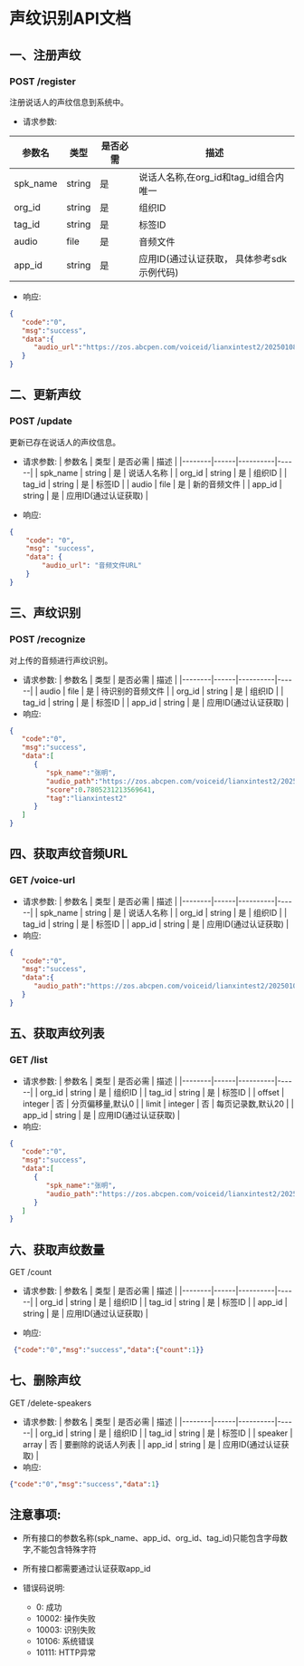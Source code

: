 # 声纹识别API文档
## 一、注册声纹
### POST /register
注册说话人的声纹信息到系统中。
- 请求参数:

| 参数名 | 类型 | 是否必需 | 描述 |
|--------|------|----------|------|
| spk_name | string | 是 | 说话人名称,在org_id和tag_id组合内唯一 |
| org_id | string | 是 | 组织ID |
| tag_id | string | 是 | 标签ID |
| audio | file | 是 | 音频文件 |
| app_id | string | 是 | 应用ID(通过认证获取， 具体参考sdk示例代码) |
- 响应:
```json
{
   "code":"0",
   "msg":"success",
   "data":{
      "audio_url":"https://zos.abcpen.com/voiceid/lianxintest2/20250108/178fe352-0383-43aa-8a5c-37eb3c51f1c0.wav"
   }
}
```

## 二、更新声纹
### POST /update
更新已存在说话人的声纹信息。
-  请求参数:
| 参数名 | 类型 | 是否必需 | 描述 |
|--------|------|----------|------|
| spk_name | string | 是 | 说话人名称 |
| org_id | string | 是 | 组织ID |
| tag_id | string | 是 | 标签ID |
| audio | file | 是 | 新的音频文件 |
| app_id | string | 是 | 应用ID(通过认证获取) |

- 响应:
```json
{
    "code": "0", 
    "msg": "success",
    "data": {
        "audio_url": "音频文件URL"
    }
}
```

## 三、声纹识别
### POST /recognize
对上传的音频进行声纹识别。
- 请求参数:
| 参数名 | 类型 | 是否必需 | 描述 |
|--------|------|----------|------|
| audio | file | 是 | 待识别的音频文件 |
| org_id | string | 是 | 组织ID |
| tag_id | string | 是 | 标签ID |
| app_id | string | 是 | 应用ID(通过认证获取) |
- 响应:
```json
{
   "code":"0",
   "msg":"success",
   "data":[
      {
         "spk_name":"张明",
         "audio_path":"https://zos.abcpen.com/voiceid/lianxintest2/20250108/178fe352-0383-43aa-8a5c-37eb3c51f1c0.wav",
         "score":0.7805231213569641,
         "tag":"lianxintest2"
      }
   ]
}
```
## 四、获取声纹音频URL
### GET /voice-url
- 请求参数:
| 参数名 | 类型 | 是否必需 | 描述 |
|--------|------|----------|------|
| spk_name | string | 是 | 说话人名称 |
| org_id | string | 是 | 组织ID |
| tag_id | string | 是 | 标签ID |
| app_id | string | 是 | 应用ID(通过认证获取) |
- 响应:
```json
{
   "code":"0",
   "msg":"success",
   "data":{
      "audio_path":"https://zos.abcpen.com/voiceid/lianxintest2/20250108/178fe352-0383-43aa-8a5c-37eb3c51f1c0.wav"
   }
}
```
## 五、获取声纹列表
### GET /list
- 请求参数:
| 参数名 | 类型 | 是否必需 | 描述 |
|--------|------|----------|------|
| org_id | string | 是 | 组织ID |
| tag_id | string | 是 | 标签ID |
| offset | integer | 否 | 分页偏移量,默认0 |
| limit | integer | 否 | 每页记录数,默认20 |
| app_id | string | 是 | 应用ID(通过认证获取) |
- 响应:
```json
{
   "code":"0",
   "msg":"success",
   "data":[
      {
         "spk_name":"张明",
         "audio_path":"https://zos.abcpen.com/voiceid/lianxintest2/20250108/178fe352-0383-43aa-8a5c-37eb3c51f1c0.wav"
      }
   ]
}
```
##  六、获取声纹数量
GET /count
- 请求参数:
| 参数名 | 类型 | 是否必需 | 描述 |
|--------|------|----------|------|
| org_id | string | 是 | 组织ID |
| tag_id | string | 是 | 标签ID |
| app_id | string | 是 | 应用ID(通过认证获取) |

- 响应:
```json
 {"code":"0","msg":"success","data":{"count":1}}
```

## 七、删除声纹
GET /delete-speakers

- 请求参数:
| 参数名 | 类型 | 是否必需 | 描述 |
|--------|------|----------|------|
| org_id | string | 是 | 组织ID |
| tag_id | string | 是 | 标签ID |
| speaker | array | 否 | 要删除的说话人列表 |
| app_id | string | 是 | 应用ID(通过认证获取) |
- 响应:
```json
{"code":"0","msg":"success","data":1}
```

## 注意事项:

* 所有接口的参数名称(spk_name、app_id、org_id、tag_id)只能包含字母数字,不能包含特殊字符

* 所有接口都需要通过认证获取app_id

* 错误码说明:
    * 0: 成功
    * 10002: 操作失败
    * 10003: 识别失败
    * 10106: 系统错误
    * 10111: HTTP异常